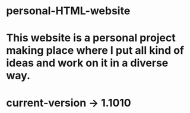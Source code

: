 # personal-HTML-website

# This website is a personal project making place where I put all kind of ideas and work on it in a diverse way.

# current-version -> 1.1010 